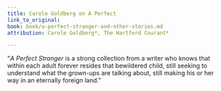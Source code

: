 ```yaml
---
title: Carole Goldberg on A Perfect
link_to_original: 
book: book/a-perfect-stranger-and-other-stories.md
attribution: Carole Goldberg*, The Hartford Courant*

---
```

"*A Perfect Stranger* is a strong collection from a writer who knows that within each adult forever resides that bewildered child, still seeking to understand what the grown-ups are talking about, still making his or her way in an eternally foreign land."